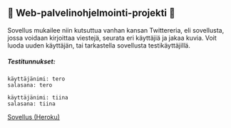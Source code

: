 ## :electric_plug: Web-palvelinohjelmointi-projekti :penguin:

Sovellus mukailee niin kutsuttua vanhan kansan Twittereria, eli sovellusta, jossa voidaan kirjoittaa viestejä, seurata eri käyttäjiä ja jakaa kuvia.
Voit luoda uuden käyttäjän, tai tarkastella sovellusta testikäyttäjillä.

##### Testitunnukset:

``` 
käyttäjänimi: tero
salasana: tero 
 ``` 
  
 ``` 
 käyttäjänimi: tiina
 salasana: tiina 
 ``` 


[Sovellus (Heroku)](https://blooming-coast-08625.herokuapp.com/login) 

